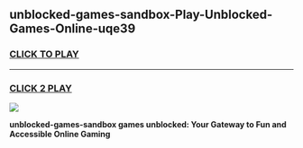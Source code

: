 
## unblocked-games-sandbox-Play-Unblocked-Games-Online-uqe39
<h3>
<a href="https://premium76.site?title=unblocked-games-sandbox&ref=25A">CLICK TO PLAY</a></h3>
<hr>

<h3>
<a href="https://premium76.site?title=unblocked-games-sandbox&ref=25A">CLICK 2 PLAY</a>
  
</h3>

<a href="https://premium76.site?title=unblocked-games-sandbox&ref=25A"><img src="https://clearcache.store/games.png"></a>


**unblocked-games-sandbox games unblocked: Your Gateway to Fun and Accessible Online Gaming**
